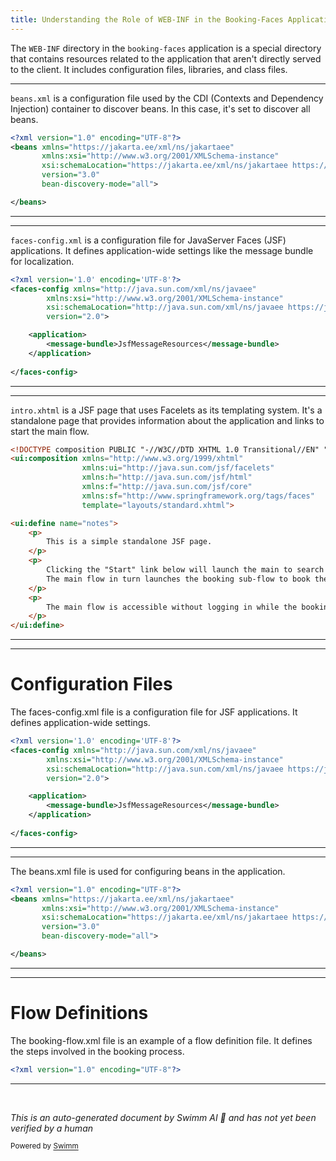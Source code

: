 ```yaml
---
title: Understanding the Role of WEB-INF in the Booking-Faces Application
---
```

The `WEB-INF` directory in the `booking-faces` application is a special directory that contains resources related to the application that aren't directly served to the client. It includes configuration files, libraries, and class files.

<SwmSnippet path="/booking-faces/src/main/webapp/WEB-INF/beans.xml" line="1">

---

`beans.xml` is a configuration file used by the CDI (Contexts and Dependency Injection) container to discover beans. In this case, it's set to discover all beans.

```xml
<?xml version="1.0" encoding="UTF-8"?>
<beans xmlns="https://jakarta.ee/xml/ns/jakartaee"
	   xmlns:xsi="http://www.w3.org/2001/XMLSchema-instance"
	   xsi:schemaLocation="https://jakarta.ee/xml/ns/jakartaee https://jakarta.ee/xml/ns/jakartaee/beans_3_0.xsd"
	   version="3.0"
	   bean-discovery-mode="all">

</beans>
```

---

</SwmSnippet>

<SwmSnippet path="/booking-faces/src/main/webapp/WEB-INF/faces-config.xml" line="1">

---

`faces-config.xml` is a configuration file for JavaServer Faces (JSF) applications. It defines application-wide settings like the message bundle for localization.

```xml
<?xml version='1.0' encoding='UTF-8'?>
<faces-config xmlns="http://java.sun.com/xml/ns/javaee"
        xmlns:xsi="http://www.w3.org/2001/XMLSchema-instance"
        xsi:schemaLocation="http://java.sun.com/xml/ns/javaee https://java.sun.com/xml/ns/javaee/web-facesconfig_2_0.xsd"
        version="2.0">

	<application>
		<message-bundle>JsfMessageResources</message-bundle>
	</application>
	    
</faces-config>
```

---

</SwmSnippet>

<SwmSnippet path="/booking-faces/src/main/webapp/WEB-INF/intro.xhtml" line="1">

---

`intro.xhtml` is a JSF page that uses Facelets as its templating system. It's a standalone page that provides information about the application and links to start the main flow.

```html
<!DOCTYPE composition PUBLIC "-//W3C//DTD XHTML 1.0 Transitional//EN" "https://www.w3.org/TR/xhtml1/DTD/xhtml1-transitional.dtd">
<ui:composition xmlns="http://www.w3.org/1999/xhtml"
	    		xmlns:ui="http://java.sun.com/jsf/facelets"
	  			xmlns:h="http://java.sun.com/jsf/html"
	  			xmlns:f="http://java.sun.com/jsf/core"
                xmlns:sf="http://www.springframework.org/tags/faces"
				template="layouts/standard.xhtml">

<ui:define name="notes">
	<p>
		This is a simple standalone JSF page. 
	</p>
	<p>
		Clicking the "Start" link below will launch the main to search for hotels (see <strong>main-flow.xml</strong>).
		The main flow in turn launches the booking sub-flow to book the hotel (see <strong>booking-flow.xml</strong>).
	</p>
	<p>
		The main flow is accessible without logging in while the booking flow requires authentication.
	</p>
</ui:define>

```

---

</SwmSnippet>

<SwmSnippet path="/booking-faces/src/main/webapp/WEB-INF/faces-config.xml" line="1">

---

# Configuration Files

The faces-config.xml file is a configuration file for JSF applications. It defines application-wide settings.

```xml
<?xml version='1.0' encoding='UTF-8'?>
<faces-config xmlns="http://java.sun.com/xml/ns/javaee"
        xmlns:xsi="http://www.w3.org/2001/XMLSchema-instance"
        xsi:schemaLocation="http://java.sun.com/xml/ns/javaee https://java.sun.com/xml/ns/javaee/web-facesconfig_2_0.xsd"
        version="2.0">

	<application>
		<message-bundle>JsfMessageResources</message-bundle>
	</application>
	    
</faces-config>
```

---

</SwmSnippet>

<SwmSnippet path="/booking-faces/src/main/webapp/WEB-INF/beans.xml" line="1">

---

The beans.xml file is used for configuring beans in the application.

```xml
<?xml version="1.0" encoding="UTF-8"?>
<beans xmlns="https://jakarta.ee/xml/ns/jakartaee"
	   xmlns:xsi="http://www.w3.org/2001/XMLSchema-instance"
	   xsi:schemaLocation="https://jakarta.ee/xml/ns/jakartaee https://jakarta.ee/xml/ns/jakartaee/beans_3_0.xsd"
	   version="3.0"
	   bean-discovery-mode="all">

</beans>
```

---

</SwmSnippet>

<SwmSnippet path="/booking-faces/src/main/webapp/WEB-INF/flows/booking/booking-flow.xml" line="1">

---

# Flow Definitions

The booking-flow.xml file is an example of a flow definition file. It defines the steps involved in the booking process.

```xml
<?xml version="1.0" encoding="UTF-8"?>
```

---

</SwmSnippet>

&nbsp;

*This is an auto-generated document by Swimm AI 🌊 and has not yet been verified by a human*

<SwmMeta version="3.0.0" repo-id="Z2l0aHViJTNBJTNBc3ByaW5nLXdlYmZsb3ctc2FtcGxlcyUzQSUzQWdpbGFkbmF2b3Q=" repo-name="spring-webflow-samples"><sup>Powered by [Swimm](/)</sup></SwmMeta>
